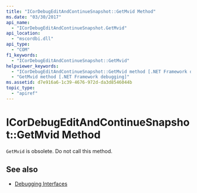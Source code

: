 ```yaml
---
title: "ICorDebugEditAndContinueSnapshot::GetMvid Method"
ms.date: "03/30/2017"
api_name: 
  - "ICorDebugEditAndContinueSnapshot.GetMvid"
api_location: 
  - "mscordbi.dll"
api_type: 
  - "COM"
f1_keywords: 
  - "ICorDebugEditAndContinueSnapshot::GetMvid"
helpviewer_keywords: 
  - "ICorDebugEditAndContinueSnapshot::GetMvid method [.NET Framework debugging]"
  - "GetMvid method [.NET Framework debugging]"
ms.assetid: d7e916a6-1c39-4676-972d-da3d8546044b
topic_type: 
  - "apiref"
---
```

# ICorDebugEditAndContinueSnapshot::GetMvid Method
`GetMvid` is obsolete. Do not call this method.  
  
## See also

- [Debugging Interfaces](debugging-interfaces.md)
